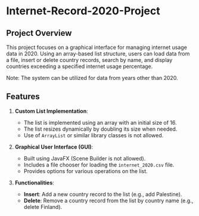 # Internet-Record-2020-Project

## Project Overview
This project focuses on a graphical interface for managing internet usage data in 2020. Using an array-based list structure,
users can load data from a file, insert or delete country records, search by name, and display countries exceeding a specified internet usage percentage. 

Note: The system can be utilized for data from years other than 2020.

## Features
1. **Custom List Implementation**:
    - The list is implemented using an array with an initial size of 16.
    - The list resizes dynamically by doubling its size when needed.
    - Use of `ArrayList` or similar library classes is not allowed.

2. **Graphical User Interface (GUI)**:
    - Built using JavaFX (Scene Builder is not allowed).
    - Includes a file chooser for loading the `internet_2020.csv` file.
    - Provides options for various operations on the list.
  
3. **Functionalities**:
    - **Insert**: Add a new country record to the list (e.g., add Palestine).
    - **Delete**: Remove a country record from the list by country name (e.g., delete Finland).




 



